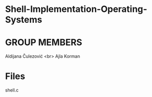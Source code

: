 # Shell-Implementation-Operating-Systems
# GROUP MEMBERS

Aldijana Čulezović <br\>
Ajla Korman

# Files
shell.c



